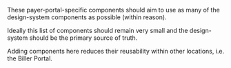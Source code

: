 These payer-portal-specific components should aim to use as many of the design-system components as possible (within reason).

Ideally this list of components should remain very small and the design-system should be the primary source of truth.

Adding components here reduces their reusability within other locations, i.e. the Biller Portal.
